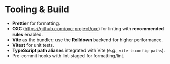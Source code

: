 # Tooling & Build

- **Prettier** for formatting.
- **OXC** (https://github.com/oxc-project/oxc) for linting with **recommended rules** enabled.
- **Vite** as the bundler; use the **Rolldown** backend for higher performance.
- **Vitest** for unit tests.
- **TypeScript path aliases** integrated with Vite (e.g., `vite-tsconfig-paths`).
- Pre-commit hooks with lint-staged for formatting/lint.
